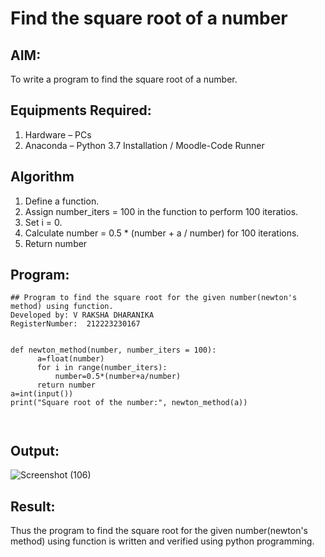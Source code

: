 # Find the square root of a number

## AIM:
To write a program to find the square root of a number.

## Equipments Required:
1. Hardware – PCs
2. Anaconda – Python 3.7 Installation / Moodle-Code Runner

## Algorithm
1. Define a function.
2. Assign number_iters = 100 in the function to perform 100 iteratios.
3. Set i = 0.
4. Calculate  number = 0.5 * (number + a / number) for 100 iterations.
5. Return number

## Program:
```
## Program to find the square root for the given number(newton's method) using function.
Developed by: V RAKSHA DHARANIKA
RegisterNumber:  212223230167

```
```

def newton_method(number, number_iters = 100):
      a=float(number)
      for i in range(number_iters):
          number=0.5*(number+a/number)
      return number 
a=int(input())
print("Square root of the number:", newton_method(a))
 


```

## Output:
![Screenshot (106)](https://github.com/rakshadharanika/Square-root-of-a-number/assets/149348380/6e371d86-6ee1-4299-8045-f25edc951442)



## Result:
Thus the program to find the square root for the given number(newton's method) using function is written and verified using python programming.
